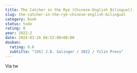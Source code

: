 ```yaml
---
title: The Catcher in the Rye (Chinese-English Bilingual)
slug: the-catcher-in-the-rye-chinese-english-bilingual
category: book
status: todo
rating: 0
year: 2022-2
date: 2024-03-26 04:52:08+08:00
douban:
  rating: 8.6
  subtitle: "[US] J.D. Salinger / 2022 / Yilin Press"
---
```


Via tw
